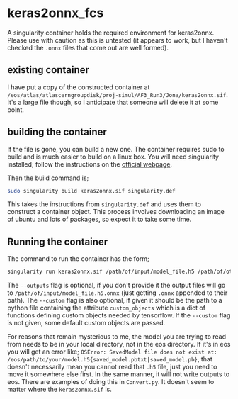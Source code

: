 # keras2onnx_fcs

A singularity container holds the required environment for keras2onnx.
Please use with caution as this is untested (it appears to work, but I haven't checked the `.onnx` files
that come out are well formed).

## existing container

I have put a copy of the constructed container at
`/eos/atlas/atlascerngroupdisk/proj-simul/AF3_Run3/Jona/keras2onnx.sif`.
It's a large file though, so I anticipate that someone will delete it at some point.

## building the container

If the file is gone, you can build a new one.
The container requires sudo to build and is much easier to build on a linux box.
You will need singularity installed; follow the instructions on the [official webpage](https://sylabs.io/guides/3.0/user-guide/installation.html).

Then the build command is;

```bash
sudo singularity build keras2onnx.sif singularity.def
```

This takes the instructions from `singularity.def` and uses
them to construct a container object.
This process involves downloading an image of ubuntu and lots
of packages, so expect it to take some time.

## Running the container

The command to run the container has the form;

```bash
singularity run keras2onnx.sif /path/of/input/model_file.h5 /path/of/other_model.h5 --outputs /path/to/place/converted_model.onnx /path/to/place/other.onnx --custom /path/to/custom_objects.py
```

The `--outputs` flag is optional, if you don't provide it the output files will go
to `/path/of/input/model_file.h5.onnx` (just getting `.onnx` appended to their path).
The `--custom` flag is also optional, if given it should
be the path to a python file containing the attribute `custom_objects`
which is a dict of functions defining custom objects needed by tensorflow.
If the `--custom` flag is not given, some default custom objects
are passed.

For reasons that remain mysterious to me, the model you are trying to read from
needs to be in your local directory, not in the eos directory. 
If it's in eos you will get an error like;  `OSError: SavedModel file does not exist at: /eos/path/to/your/model.h5{saved_model.pbtxt|saved_model.pb}`,
that doesn't necessarily mean you cannot read that `.h5` file, just you need
to move it somewhere else first.
In the same manner, it will not write outputs to eos.
There are examples of doing this in `Convert.py`.
It doesn't seem to matter where the `keras2onnx.sif` is.

